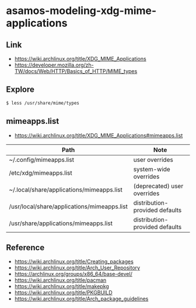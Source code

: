 
# asamos-modeling-xdg-mime-applications


## Link

* https://wiki.archlinux.org/title/XDG_MIME_Applications
* https://developer.mozilla.org/zh-TW/docs/Web/HTTP/Basics_of_HTTP/MIME_types


## Explore

``` sh
$ less /usr/share/mime/types
```

## mimeapps.list

* https://wiki.archlinux.org/title/XDG_MIME_Applications#mimeapps.list

| Path | Note |
| --- | --- |
| ~/.config/mimeapps.list | user overrides |
| /etc/xdg/mimeapps.list | system-wide overrides |
| ~/.local/share/applications/mimeapps.list | (deprecated) user overrides |
| /usr/local/share/applications/mimeapps.list  | distribution-provided defaults |
| /usr/share/applications/mimeapps.list  | distribution-provided defaults |


## Reference

* https://wiki.archlinux.org/title/Creating_packages
* https://wiki.archlinux.org/title/Arch_User_Repository
* https://archlinux.org/groups/x86_64/base-devel/
* https://wiki.archlinux.org/title/pacman
* https://wiki.archlinux.org/title/makepkg
* https://wiki.archlinux.org/title/PKGBUILD
* https://wiki.archlinux.org/title/Arch_package_guidelines
